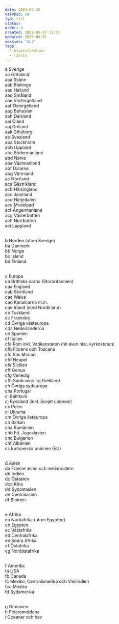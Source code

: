 ```yaml
---
date: 2021-08-15
valvkod: 60
typ: till
status: 
order: 3
created: 2022-09-17 11:01
updated: 2023-09-01
version: "2.7"
tags:
  - klassifikation
  - librix
---
```


a    Sverige<br>
aa	 Götaland<br>
aaa	 Skåne<br>
aab	 Blekinge<br>
aac	 Halland<br>
aad	 Småland<br>
aae	 Västergötland<br>
aaf	 Östergötland<br>
aag	 Bohuslän<br>
aah	 Dalsland<br>
aai	 Öland<br>
aaj	 Gotland<br>
aak	 Göteborg<br>
ab	 Svealand<br>
aba	 Stockholm<br>
abb	 Uppland<br>
abc	 Södermanland<br>
abd	 Närke<br>
abe	 Västmanland<br>
abf	 Dalarna<br>
abg	 Värmland<br>
ac	 Norrland<br>
aca	 Gästrikland<br>
acb	 Hälsingland<br>
acc	 Jämtland<br>
acd	 Härjedalen<br>
ace	 Medelpad<br>
acf	 Ångermanland<br>
acg	 Västerbotten<br>
ach	 Norrbotten<br>
aci	 Lappland<br>
<br>

b	   Norden (utom Sverige)<br>
ba	 Danmark<br>
bb	 Norge<br>
bc	 Island<br>
bd	 Finland<br>
<br>

c	   Europa<br>
ca	 Brittiska öarna (Storbritannien)<br>
caa	 England<br>
cab	 Skottland<br>
cac	 Wales<br>
cad	 Kanalöarna m.m.<br>
cae	 Irland (med Nordirland)<br>
cb	 Tyskland<br>
cc	 Frankrike<br>
cd	 Övriga västeuropa<br>
cda	 Nederländerna<br>
ce	 Spanien<br>
cf	 Italien<br>
cfa	 Rom inkl. Vatikanstaten (hit även hist. kyrkostaten)<br>
cfb	 Florens och Toscana<br>
cfc	 San Marino<br>
cfd	 Neapel<br>
cfe	 Sicilien<br>
cff	 Genua<br>
cfg	 Venedig<br>
cfh	 Sardinienv
cg	 Grekland<br>
ch	 Övriga sydeuropa<br>
cha	 Portugal<br>
ci	 Baltikum<br>
cj	 Ryssland (inkl. Sovjet unionen)<br>
ck	 Polen<br>
cl	 Ukraina<br>
cm   Övriga östeuropa<br>
ch	 Balkan<br>
cna	 Rumänien<br>
chb	 Fd. Jugoslavien<br>
chc  Bulgarien<br>
chf  Albanien<br>
cs	 Europeiska unionen (EU)<br>
<br>

d	   Asien<br>
da	 Främre asien och mellanöstern<br>
db	 Indien<br>
dc	 Östasien<br>
dca	 Kina<br>
dd	 Sydostasien<br>
de	 Centralasien<br>
df	 Sibirien<br>
<br>

e	   Afrika<br>
ea	 Nordafrika (utom Egypten)<br>
eb	 Egypten<br>
ec	 Västafrika<br>
ed	 Centralafrika<br>
ee	 Södra Afrika<br>
ef	 Östafrika<br>
eg	 Nordöstafrika<br>
<br>

f	   Amerika<br>
fa	 USA<br>
fb	 Canada<br>
fc	 Mexiko, Centralamerika och Västindien<br>
fca	 Mexiko<br>
fd	 Sydamerika<br>
<br>

g	   Oceanien<br>
h	   Polarområdena<br>
i	   Oceaner och hav<br>
